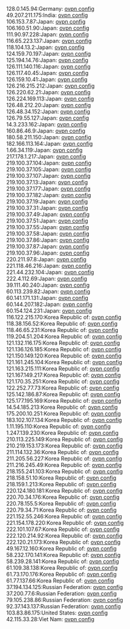 128.0.145.94:Germany: [ovpn config](vpn/128_0_145_94.ovpn)  
49.207.211.175:India: [ovpn config](vpn/49_207_211_175.ovpn)  
106.153.7.87:Japan: [ovpn config](vpn/106_153_7_87.ovpn)  
106.160.51.90:Japan: [ovpn config](vpn/106_160_51_90.ovpn)  
111.90.97.228:Japan: [ovpn config](vpn/111_90_97_228.ovpn)  
116.65.223.137:Japan: [ovpn config](vpn/116_65_223_137.ovpn)  
118.104.13.2:Japan: [ovpn config](vpn/118_104_13_2.ovpn)  
124.159.70.197:Japan: [ovpn config](vpn/124_159_70_197.ovpn)  
125.194.14.76:Japan: [ovpn config](vpn/125_194_14_76.ovpn)  
126.111.140.116:Japan: [ovpn config](vpn/126_111_140_116.ovpn)  
126.117.40.45:Japan: [ovpn config](vpn/126_117_40_45.ovpn)  
126.159.10.41:Japan: [ovpn config](vpn/126_159_10_41.ovpn)  
126.216.215.212:Japan: [ovpn config](vpn/126_216_215_212.ovpn)  
126.220.62.21:Japan: [ovpn config](vpn/126_220_62_21.ovpn)  
126.224.169.113:Japan: [ovpn config](vpn/126_224_169_113.ovpn)  
126.48.212.20:Japan: [ovpn config](vpn/126_48_212_20.ovpn)  
126.48.34.152:Japan: [ovpn config](vpn/126_48_34_152.ovpn)  
126.79.55.127:Japan: [ovpn config](vpn/126_79_55_127.ovpn)  
14.3.233.162:Japan: [ovpn config](vpn/14_3_233_162.ovpn)  
160.86.46.9:Japan: [ovpn config](vpn/160_86_46_9.ovpn)  
180.58.211.150:Japan: [ovpn config](vpn/180_58_211_150.ovpn)  
182.166.113.164:Japan: [ovpn config](vpn/182_166_113_164.ovpn)  
1.66.34.119:Japan: [ovpn config](vpn/1_66_34_119.ovpn)  
217.178.1.217:Japan: [ovpn config](vpn/217_178_1_217.ovpn)  
219.100.37.104:Japan: [ovpn config](vpn/219_100_37_104.ovpn)  
219.100.37.105:Japan: [ovpn config](vpn/219_100_37_105.ovpn)  
219.100.37.107:Japan: [ovpn config](vpn/219_100_37_107.ovpn)  
219.100.37.13:Japan: [ovpn config](vpn/219_100_37_13.ovpn)  
219.100.37.177:Japan: [ovpn config](vpn/219_100_37_177.ovpn)  
219.100.37.182:Japan: [ovpn config](vpn/219_100_37_182.ovpn)  
219.100.37.19:Japan: [ovpn config](vpn/219_100_37_19.ovpn)  
219.100.37.31:Japan: [ovpn config](vpn/219_100_37_31.ovpn)  
219.100.37.49:Japan: [ovpn config](vpn/219_100_37_49.ovpn)  
219.100.37.51:Japan: [ovpn config](vpn/219_100_37_51.ovpn)  
219.100.37.55:Japan: [ovpn config](vpn/219_100_37_55.ovpn)  
219.100.37.58:Japan: [ovpn config](vpn/219_100_37_58.ovpn)  
219.100.37.86:Japan: [ovpn config](vpn/219_100_37_86.ovpn)  
219.100.37.87:Japan: [ovpn config](vpn/219_100_37_87.ovpn)  
219.100.37.96:Japan: [ovpn config](vpn/219_100_37_96.ovpn)  
220.211.97.8:Japan: [ovpn config](vpn/220_211_97_8.ovpn)  
221.118.46.216:Japan: [ovpn config](vpn/221_118_46_216.ovpn)  
221.44.232.104:Japan: [ovpn config](vpn/221_44_232_104.ovpn)  
222.4.112.69:Japan: [ovpn config](vpn/222_4_112_69.ovpn)  
39.111.40.240:Japan: [ovpn config](vpn/39_111_40_240.ovpn)  
60.113.239.82:Japan: [ovpn config](vpn/60_113_239_82.ovpn)  
60.141.171.131:Japan: [ovpn config](vpn/60_141_171_131.ovpn)  
60.144.207.182:Japan: [ovpn config](vpn/60_144_207_182.ovpn)  
60.154.124.231:Japan: [ovpn config](vpn/60_154_124_231.ovpn)  
116.122.215.170:Korea Republic of: [ovpn config](vpn/116_122_215_170.ovpn)  
118.38.156.52:Korea Republic of: [ovpn config](vpn/118_38_156_52.ovpn)  
118.46.65.231:Korea Republic of: [ovpn config](vpn/118_46_65_231.ovpn)  
119.204.51.204:Korea Republic of: [ovpn config](vpn/119_204_51_204.ovpn)  
121.132.116.175:Korea Republic of: [ovpn config](vpn/121_132_116_175.ovpn)  
121.136.126.185:Korea Republic of: [ovpn config](vpn/121_136_126_185.ovpn)  
121.150.149.120:Korea Republic of: [ovpn config](vpn/121_150_149_120.ovpn)  
121.161.245.104:Korea Republic of: [ovpn config](vpn/121_161_245_104.ovpn)  
121.163.215.111:Korea Republic of: [ovpn config](vpn/121_163_215_111.ovpn)  
121.167.149.217:Korea Republic of: [ovpn config](vpn/121_167_149_217.ovpn)  
121.170.35.251:Korea Republic of: [ovpn config](vpn/121_170_35_251.ovpn)  
122.252.77.73:Korea Republic of: [ovpn config](vpn/122_252_77_73.ovpn)  
125.142.186.87:Korea Republic of: [ovpn config](vpn/125_142_186_87.ovpn)  
125.177.195.169:Korea Republic of: [ovpn config](vpn/125_177_195_169.ovpn)  
14.54.185.213:Korea Republic of: [ovpn config](vpn/14_54_185_213.ovpn)  
175.200.10.251:Korea Republic of: [ovpn config](vpn/175_200_10_251.ovpn)  
183.102.107.134:Korea Republic of: [ovpn config](vpn/183_102_107_134.ovpn)  
1.11.195.110:Korea Republic of: [ovpn config](vpn/1_11_195_110.ovpn)  
1.247.139.230:Korea Republic of: [ovpn config](vpn/1_247_139_230.ovpn)  
210.113.225.149:Korea Republic of: [ovpn config](vpn/210_113_225_149.ovpn)  
210.219.153.173:Korea Republic of: [ovpn config](vpn/210_219_153_173.ovpn)  
211.114.132.36:Korea Republic of: [ovpn config](vpn/211_114_132_36.ovpn)  
211.205.56.227:Korea Republic of: [ovpn config](vpn/211_205_56_227.ovpn)  
211.216.245.49:Korea Republic of: [ovpn config](vpn/211_216_245_49.ovpn)  
218.155.241.103:Korea Republic of: [ovpn config](vpn/218_155_241_103.ovpn)  
218.158.51.10:Korea Republic of: [ovpn config](vpn/218_158_51_10.ovpn)  
218.159.1.213:Korea Republic of: [ovpn config](vpn/218_159_1_213.ovpn)  
220.124.180.181:Korea Republic of: [ovpn config](vpn/220_124_180_181.ovpn)  
220.70.34.176:Korea Republic of: [ovpn config](vpn/220_70_34_176.ovpn)  
220.78.155.5:Korea Republic of: [ovpn config](vpn/220_78_155_5.ovpn)  
220.79.34.71:Korea Republic of: [ovpn config](vpn/220_79_34_71.ovpn)  
221.152.55.246:Korea Republic of: [ovpn config](vpn/221_152_55_246.ovpn)  
221.154.178.220:Korea Republic of: [ovpn config](vpn/221_154_178_220.ovpn)  
222.101.107.67:Korea Republic of: [ovpn config](vpn/222_101_107_67.ovpn)  
222.120.214.92:Korea Republic of: [ovpn config](vpn/222_120_214_92.ovpn)  
222.120.21.173:Korea Republic of: [ovpn config](vpn/222_120_21_173.ovpn)  
49.167.12.160:Korea Republic of: [ovpn config](vpn/49_167_12_160.ovpn)  
58.232.170.141:Korea Republic of: [ovpn config](vpn/58_232_170_141.ovpn)  
58.239.28.141:Korea Republic of: [ovpn config](vpn/58_239_28_141.ovpn)  
61.109.38.138:Korea Republic of: [ovpn config](vpn/61_109_38_138.ovpn)  
61.73.170.176:Korea Republic of: [ovpn config](vpn/61_73_170_176.ovpn)  
61.77.137.66:Korea Republic of: [ovpn config](vpn/61_77_137_66.ovpn)  
37.194.134.125:Russian Federation: [ovpn config](vpn/37_194_134_125.ovpn)  
37.200.77.6:Russian Federation: [ovpn config](vpn/37_200_77_6.ovpn)  
79.105.238.86:Russian Federation: [ovpn config](vpn/79_105_238_86.ovpn)  
92.37.143.137:Russian Federation: [ovpn config](vpn/92_37_143_137.ovpn)  
103.83.86.175:United States: [ovpn config](vpn/103_83_86_175.ovpn)  
42.115.33.28:Viet Nam: [ovpn config](vpn/42_115_33_28.ovpn)  
